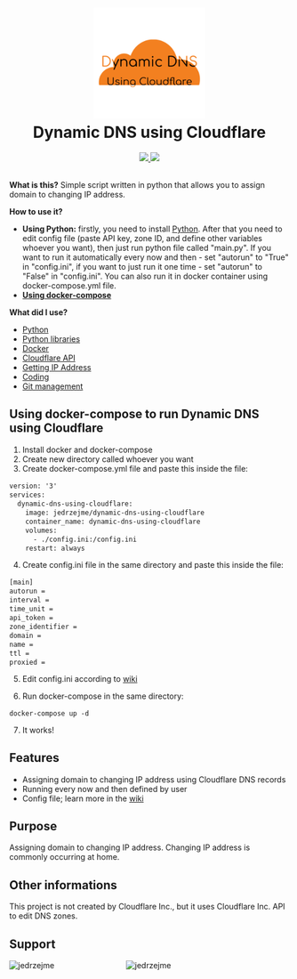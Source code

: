 <h1 align = 'center'>
    <img 
        src = '/assets/icon.png' 
        height = '200' 
        width = '200' 
        alt = 'Icon' 
    />
    <br>
    Dynamic DNS using Cloudflare
    <br>
</h1>

<div align = 'center'>
    <a href = 'https://github.com/jedrzejme/DynamicDNSUsingCloudflare/issues'>
        <img src = 'https://img.shields.io/github/issues/jedrzejme/DynamicDNSUsingCloudflare'/>
    </a>
    <a href = 'https://github.com/jedrzejme/DynamicDNSUsingCloudflare/pulls'>
        <img src = 'https://img.shields.io/github/issues-pr/jedrzejme/DynamicDNSUsingCloudflare'/>
    </a>
</div>

<br>

**What is this?** Simple script written in python that allows you to assign domain to changing IP address.

**How to use it?**
* **Using Python:** firstly, you need to install [Python](https://www.python.org/downloads/). After that you need to edit config file (paste API key, zone ID, and define other variables whoever you want), then just run python file called "main.py". If you want to run it automatically every now and then - set "autorun" to "True" in "config.ini", if you want to just run it one time - set "autorun" to "False" in "config.ini". You can also run it in docker container using docker-compose.yml file.
* [**Using docker-compose**](https://github.com/jedrzejme/DynamicDNSUsingCloudflare/#using-docker-compose-to-run-dynamic-dns-using-cloudflare)

**What did I use?**
* [Python](https://www.python.org/)
* [Python libraries](/requirements.txt)
* [Docker](https://www.docker.com/)
* [Cloudflare API](https://developers.cloudflare.com/api/)
* [Getting IP Address](https://www.ipify.org/)
* [Coding](https://code.visualstudio.com/)
* [Git management](https://desktop.github.com/)

## Using docker-compose to run Dynamic DNS using Cloudflare
1) Install docker and docker-compose
2) Create new directory called whoever you want
3) Create docker-compose.yml file and paste this inside the file:
```
version: '3'
services:
  dynamic-dns-using-cloudflare:
    image: jedrzejme/dynamic-dns-using-cloudflare
    container_name: dynamic-dns-using-cloudflare
    volumes:
      - ./config.ini:/config.ini
    restart: always
```
4) Create config.ini file in the same directory and paste this inside the file:
```
[main]
autorun = 
interval = 
time_unit = 
api_token = 
zone_identifier = 
domain = 
name = 
ttl = 
proxied = 
```
5) Edit config.ini according to [wiki](https://github.com/jedrzejme/DynamicDNSUsingCloudflare/wiki/Config-File)

6) Run docker-compose in the same directory:
```
docker-compose up -d
```
7) It works!

## Features
* Assigning domain to changing IP address using Cloudflare DNS records
* Running every now and then defined by user
* Config file; learn more in the [wiki](https://github.com/jedrzejme/DynamicDNSUsingCloudflare/wiki/Config-File)

## Purpose
Assigning domain to changing IP address. Changing IP address is commonly occurring at home.

## Other informations
This project is not created by Cloudflare Inc., but it uses Cloudflare Inc. API to edit DNS zones.

## Support
<p><a href="https://www.buymeacoffee.com/jedrzejme"> <img align="left" src="https://cdn.buymeacoffee.com/buttons/v2/default-yellow.png" height="50" width="210" alt="jedrzejme" /></a><a href="https://ko-fi.com/jedrzejme"> <img align="left" src="https://cdn.ko-fi.com/cdn/kofi3.png?v=3" height="50" width="210" alt="jedrzejme" /></a></p><br><br><br>
